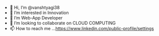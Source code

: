 - 👋 Hi, I’m @vanshtyagi38
- 👀 I’m interested in Innovation 
- 🌱 I’m Web-App Developer
- 💞️ I’m looking to collaborate on CLOUD COMPUTING 
- 📫 How to reach me ...https://www.linkedin.com/public-profile/settings

<!---
